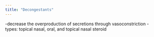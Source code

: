 ```yaml
---
title: "Decongestants"
---
```

-decrease the overproduction of secretions through vasoconstriction 
-types: topical nasal, oral, and topical nasal steroid

